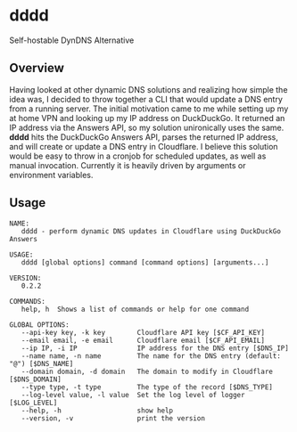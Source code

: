 # dddd

Self-hostable DynDNS Alternative

## Overview

Having looked at other dynamic DNS solutions and realizing how simple the idea was, I decided to throw together a CLI that would update a DNS entry from a running server. The initial motivation came to me while setting up my at home VPN and looking up my IP address on DuckDuckGo. It returned an IP address via the Answers API, so my solution unironically uses the same. **dddd** hits the DuckDuckGo Answers API, parses the returned IP address, and will create or update a DNS entry in Cloudflare. I believe this solution would be easy to throw in a cronjob for scheduled updates, as well as manual invocation. Currently it is heavily driven by arguments or environment variables.

## Usage

```
NAME:
   dddd - perform dynamic DNS updates in Cloudflare using DuckDuckGo Answers

USAGE:
   dddd [global options] command [command options] [arguments...]

VERSION:
   0.2.2

COMMANDS:
   help, h  Shows a list of commands or help for one command

GLOBAL OPTIONS:
   --api-key key, -k key        Cloudflare API key [$CF_API_KEY]
   --email email, -e email      Cloudflare email [$CF_API_EMAIL]
   --ip IP, -i IP               IP address for the DNS entry [$DNS_IP]
   --name name, -n name         The name for the DNS entry (default: "@") [$DNS_NAME]
   --domain domain, -d domain   The domain to modify in Cloudflare [$DNS_DOMAIN]
   --type type, -t type         The type of the record [$DNS_TYPE]
   --log-level value, -l value  Set the log level of logger [$LOG_LEVEL]
   --help, -h                   show help
   --version, -v                print the version
```
